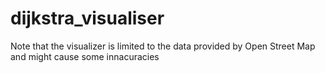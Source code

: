# dijkstra_visualiser
Note that the visualizer is limited to the data provided by Open Street Map and might cause some innacuracies
